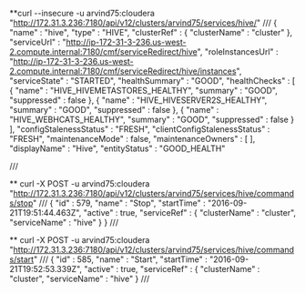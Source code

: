**curl  --insecure -u arvind75:cloudera "http://172.31.3.236:7180/api/v12/clusters/arvind75/services/hive/"
///
{
  "name" : "hive",
  "type" : "HIVE",
  "clusterRef" : {
    "clusterName" : "cluster"
  },
  "serviceUrl" : "http://ip-172-31-3-236.us-west-2.compute.internal:7180/cmf/serviceRedirect/hive",
  "roleInstancesUrl" : "http://ip-172-31-3-236.us-west-2.compute.internal:7180/cmf/serviceRedirect/hive/instances",
  "serviceState" : "STARTED",
  "healthSummary" : "GOOD",
  "healthChecks" : [ {
    "name" : "HIVE_HIVEMETASTORES_HEALTHY",
    "summary" : "GOOD",
    "suppressed" : false
  }, {
    "name" : "HIVE_HIVESERVER2S_HEALTHY",
    "summary" : "GOOD",
    "suppressed" : false
  }, {
    "name" : "HIVE_WEBHCATS_HEALTHY",
    "summary" : "GOOD",
    "suppressed" : false
  } ],
  "configStalenessStatus" : "FRESH",
  "clientConfigStalenessStatus" : "FRESH",
  "maintenanceMode" : false,
  "maintenanceOwners" : [ ],
  "displayName" : "Hive",
  "entityStatus" : "GOOD_HEALTH"

///

** curl  -X POST -u arvind75:cloudera "http://172.31.3.236:7180/api/v12/clusters/arvind75/services/hive/commands/stop"
///
{
  "id" : 579,
  "name" : "Stop",
  "startTime" : "2016-09-21T19:51:44.463Z",
  "active" : true,
  "serviceRef" : {
    "clusterName" : "cluster",
    "serviceName" : "hive"
  }
}
///

** curl  -X POST -u arvind75:cloudera "http://172.31.3.236:7180/api/v12/clusters/arvind75/services/hive/commands/start"
///
{
  "id" : 585,
  "name" : "Start",
  "startTime" : "2016-09-21T19:52:53.339Z",
  "active" : true,
  "serviceRef" : {
    "clusterName" : "cluster",
    "serviceName" : "hive"
  }
///